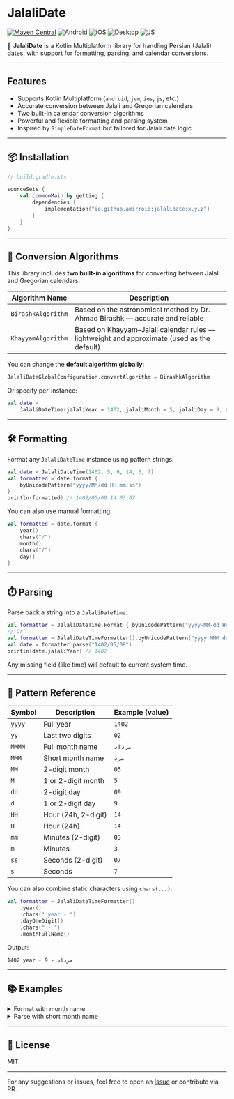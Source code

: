 # JalaliDate

[![Maven Central](https://img.shields.io/maven-central/v/io.github.amirroid/jalalidate?label=Maven%20Central)](https://central.sonatype.com/artifact/io.github.amirroid/jalalidate)
![Android](https://img.shields.io/badge/Android-3aab58?logo=android&logoColor=white)
![iOS](https://img.shields.io/badge/iOS-d32408?logo=apple&logoColor=white)
![Desktop](https://img.shields.io/badge/Desktop-097cd5)
![JS](https://img.shields.io/badge/JS-f7e025?logo=javascript&logoColor=black)

📆 **JalaliDate** is a Kotlin Multiplatform library for handling Persian (Jalali) dates, with support for formatting, parsing, and calendar conversions.

---

## Features

- Supports Kotlin Multiplatform (`android`, `jvm`, `ios`, `js`, etc.)
- Accurate conversion between Jalali and Gregorian calendars
- Two built-in calendar conversion algorithms
- Powerful and flexible formatting and parsing system
- Inspired by `SimpleDateFormat` but tailored for Jalali date logic

---

## 📦 Installation

```kotlin
// build.gradle.kts

sourceSets {
    val commonMain by getting {
        dependencies {
            implementation("io.github.amirroid:jalalidate:x.y.z")
        }
    }
}
```

---

## 🔁 Conversion Algorithms

This library includes **two built-in algorithms** for converting between Jalali and Gregorian
calendars:

| Algorithm Name     | Description                                                                                |
|--------------------|--------------------------------------------------------------------------------------------|
| `BirashkAlgorithm` | Based on the astronomical method by Dr. Ahmad Birashk — accurate and reliable              |
| `KhayyamAlgorithm` | Based on Khayyam–Jalali calendar rules — lightweight and approximate (used as the default) |

You can change the **default algorithm globally**:

```kotlin
JalaliDateGlobalConfiguration.convertAlgorithm = BirashkAlgorithm
```

Or specify per-instance:

```kotlin
val date =
    JalaliDateTime(jalaliYear = 1402, jalaliMonth = 5, jalaliDay = 9, algorithm = BirashkAlgorithm)
```

---

## 🛠️ Formatting

Format any `JalaliDateTime` instance using pattern strings:

```kotlin
val date = JalaliDateTime(1402, 5, 9, 14, 3, 7)
val formatted = date.format {
    byUnicodePattern("yyyy/MM/dd HH:mm:ss")
}
println(formatted) // 1402/05/09 14:03:07
```

You can also use manual formatting:

```kotlin
val formatted = date.format {
    year()
    chars("/")
    month()
    chars("/")
    day()
}
```

---

## ⏱️ Parsing

Parse back a string into a `JalaliDateTime`:

```kotlin
val formatter = JalaliDateTime.Format { byUnicodePattern("yyyy-MM-dd HH:mm:ss") }
// Or
val formatter = JalaliDateTimeFormatter().byUnicodePattern("yyyy MMM dd")
val date = formatter.parse("1402/05/09")
println(date.jalaliYear) // 1402
```

Any missing field (like time) will default to current system time.

---

## 🧾 Pattern Reference

| Symbol | Description         | Example (value) |
|--------|---------------------|-----------------|
| `yyyy` | Full year           | `1402`          |
| `yy`   | Last two digits     | `02`            |
| `MMMM` | Full month name     | `مرداد`         |
| `MMM`  | Short month name    | `مرد`           |
| `MM`   | 2-digit month       | `05`            |
| `M`    | 1 or 2-digit month  | `5`             |
| `dd`   | 2-digit day         | `09`            |
| `d`    | 1 or 2-digit day    | `9`             |
| `HH`   | Hour (24h, 2-digit) | `14`            |
| `H`    | Hour (24h)          | `14`            |
| `mm`   | Minutes (2-digit)   | `03`            |
| `m`    | Minutes             | `3`             |
| `ss`   | Seconds (2-digit)   | `07`            |
| `s`    | Seconds             | `7`             |

You can also combine static characters using `chars(...)`:

```kotlin
val formatter = JalaliDateTimeFormatter()
    .year()
    .chars(" year - ")
    .dayOneDigit()
    .chars(" - ")
    .monthFullName()
```

Output:

```
1402 year - مرداد - 9
```

---

## 📚 Examples

<details>
<summary>Format with month name</summary>

```kotlin
val date = JalaliDateTime(1402, 5, 9)
val formatted = date.format {
    byUnicodePattern("yyyy dd MMMM")
}
// Output: 1402 مرداد 09
```

</details>

<details>
<summary>Parse with short month name</summary>

```kotlin
val input = "1402 مرد 09"
val formatter = JalaliDateTimeFormatter().byUnicodePattern("yyyy dd MMM")
val date = formatter.parse(input)
println(date.jalaliMonth) // 5
```

</details>

---

## 📜 License

MIT

---

For any suggestions or issues, feel free to open
an [Issue](https://github.com/amirroid/JalaliDate/issues) or contribute via PR.